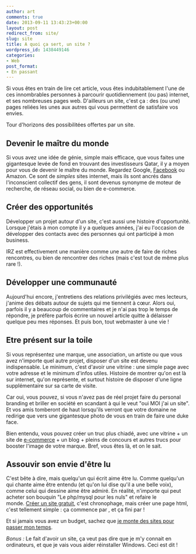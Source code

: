 ```yaml
---
author: art
comments: true
date: 2013-09-11 13:43:23+00:00
layout: post
redirect_from: site/
slug: site
title: A quoi ça sert, un site ?
wordpress_id: 1438449146
categories:
- Web
post_format:
- En passant
---
```


Si vous êtes en train de lire cet article, vous êtes indubitablement l'une de ces innombrables personnes à parcourir quotidiennement (ou pas) internet, et ses nombreuses pages web. D'ailleurs un site, c'est ça : des (ou une) pages reliées les unes aux autres qui vous permettent de satisfaire vos envies.<!-- more -->

Tour d'horizons des possibilitées offertes par un site.



## Devenir le maître du monde



Si vous avez une idée de génie, simple mais efficace, que vous faites une gigantesque levée de fond en trouvant des investisseurs Qatar, il y a moyen pour vous de devenir le maître du monde. Regardez Google, [Facebook](https://irz.fr/recherche?q=facebook) ou Amazon. Ce sont de _simples_ sites internet, mais ils sont ancrés dans l'inconscient collectif des gens, il sont devenus synonyme de moteur de recherche, de réseau social, ou bien de e-commerce.



## Créer des opportunités



Développer un projet autour d'un site, c'est aussi une histoire d'opportunité. Lorsque j'étais à mon compte il y a quelques années, j'ai eu l'occasion de développer des contacts avec des personnes qui ont participé à mon business.

IRZ est effectivement une manière comme une autre de faire de riches rencontres, ou bien de rencontrer des riches (mais c'est tout de même plus rare !).



## Développer une communauté



Aujourd'hui encore, j'entretiens des relations privilégiés avec mes lecteurs, j'anime des débats autour de sujets qui me tiennent à cœur. Alors oui, parfois il y a beaucoup de commentaires et je n'ai pas trop le temps de répondre, je préfère parfois écrire un nouvel article quitte à délaisser quelque peu mes réponses. Et puis bon, tout webmaster à une vie !



## Etre présent sur la toile



Si vous représentez une marque, une association, un artiste ou que vous avez n'importe quel autre projet, disposer d'un site est devenu indispensable. Le minimum, c'est d'avoir une vitrine : une simple page avec votre adresse et le minimum d'infos utiles. Histoire de montrer qu'on est là sur internet, qu'on représente, et surtout histoire de disposer d'une ligne supplémentaire sur sa carte de visite.

Car oui, vous pouvez, si vous n'avez pas de réel projet faire du personal branding et briller en société en scandant à qui le veut "oui MOI j'ai un site". Et vos amis tomberont de haut lorsqu'ils verront que votre domaine ne redirige que vers une gigantesque photo de vous en train de faire une duke face.

Bien entendu, vous pouvez créer un truc plus chiadé, avec une vitrine + un site de [e-commerce](https://irz.fr/) + un blog + pleins de concours et autres trucs pour booster l'image de votre marque. Bref, vous êtes là, et on le sait.



## Assouvir son envie d'être lu



C'est bête à dire, mais quelqu'un qui écrit aime être lu. Comme quelqu'un qui chante aime être entendu (et qu'on lui dise qu'il a une belle voix), comme celui qui dessine aime être admiré. En réalité, n'importe qui peut acheter son bouquin "Le php/mysql pour les nuls" et refaire le monde. [Créer un site gratuit](http://siteweb.1and1.fr/creer-un-site-gratuit), c'est chronophage, mais créer une page html, c'est tellement simple : ça commence par <html>, et ça fini par </html> !

Et si jamais vous avez un budget, sachez que [je monte des sites pour passer mon temps](https://arthurlacoste.com/).

_Bonus :_ Le fait d'avoir un site, ça veut pas dire que je m'y connait en ordinateurs, et que je vais vous aider réinstaller Windows. Ceci est dit !
